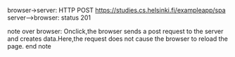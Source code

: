 browser->server: HTTP POST https://studies.cs.helsinki.fi/exampleapp/spa
server-->browser: status 201

note over browser:
Onclick,the browser sends a post request
to the server and creates data.Here,the request 
does not cause the browser to reload the page.
end note
